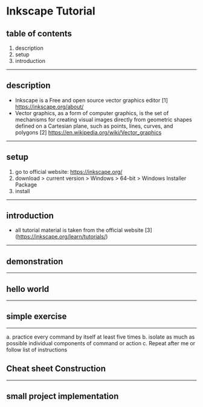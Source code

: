 # Inkscape Tutorial

## table of contents
1. description
2. setup
3. introduction
---
## description
- Inkscape is a Free and open source vector graphics editor
[1] https://inkscape.org/about/
- Vector graphics, as a form of computer graphics, is the set of mechanisms for creating visual images directly from geometric shapes defined on a Cartesian plane, such as points, lines, curves, and polygons
[2] https://en.wikipedia.org/wiki/Vector_graphics
---
## setup
1. go to official website: https://inkscape.org/
2. download > current version > Windows > 64-bit > Windows Installer Package
3. install
---
## introduction
- all tutorial material is taken from the official website
[3] (https://inkscape.org/learn/tutorials/)
---
## demonstration

---
## hello world
---
## simple exercise
---
a. practice every command by itself at least five times
b. isolate as much as possible individual components of command or action
c. Repeat after me or follow list of instructions
## Cheat sheet Construction
---
## small project implementation 